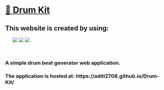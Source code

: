 
<h1> <a href="https://aditi2708.github.io/Drum-Kit/"> 🥁 Drum Kit </a> </h1>
<h2> This website is created by using:  </h2>
<ul>
  <img src="https://img.shields.io/badge/HTML5-E34F26?style=for-the-badge&logo=html5&logoColor=white" />
  <img src="https://img.shields.io/badge/CSS3-1572B6?style=for-the-badge&logo=css3&logoColor=white" />
  <img src="https://img.shields.io/badge/JavaScript-323330?style=for-the-badge&logo=javascript&logoColor=F7DF1E" />
</ul>
<br />
<h3>A simple drum beat generator web application.</h4>

<h3> The application is hosted at: https://aditi2708.github.io/Drum-Kit/ </h3>
